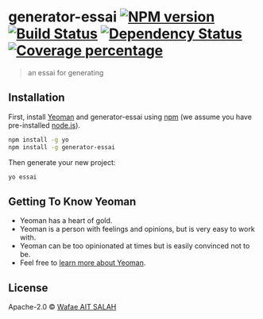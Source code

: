 # generator-essai [![NPM version][npm-image]][npm-url] [![Build Status][travis-image]][travis-url] [![Dependency Status][daviddm-image]][daviddm-url] [![Coverage percentage][coveralls-image]][coveralls-url]
> an essai for generating

## Installation

First, install [Yeoman](http://yeoman.io) and generator-essai using [npm](https://www.npmjs.com/) (we assume you have pre-installed [node.js](https://nodejs.org/)).

```bash
npm install -g yo
npm install -g generator-essai
```

Then generate your new project:

```bash
yo essai
```

## Getting To Know Yeoman

 * Yeoman has a heart of gold.
 * Yeoman is a person with feelings and opinions, but is very easy to work with.
 * Yeoman can be too opinionated at times but is easily convinced not to be.
 * Feel free to [learn more about Yeoman](http://yeoman.io/).

## License

Apache-2.0 © [Wafae AIT SALAH]()


[npm-image]: https://badge.fury.io/js/generator-essai.svg
[npm-url]: https://npmjs.org/package/generator-essai
[travis-image]: https://travis-ci.com/wafae1234/generator-essai.svg?branch=master
[travis-url]: https://travis-ci.com/wafae1234/generator-essai
[daviddm-image]: https://david-dm.org/wafae1234/generator-essai.svg?theme=shields.io
[daviddm-url]: https://david-dm.org/wafae1234/generator-essai
[coveralls-image]: https://coveralls.io/repos/wafae1234/generator-essai/badge.svg
[coveralls-url]: https://coveralls.io/r/wafae1234/generator-essai
